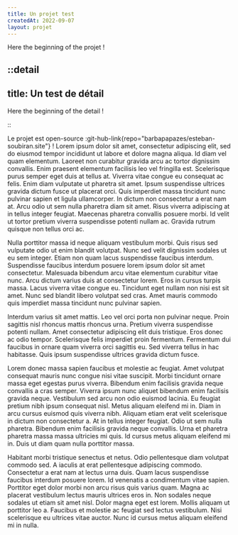```yaml
---
title: Un projet test
createdAt: 2022-09-07
layout: projet
---
```


Here the beginning of the projet !

<!-- more -->

::detail
---
title: Un test de détail
---

Here the beginning of the detail !

::

Le projet est open-source :git-hub-link{repo="barbapapazes/esteban-soubiran.site"} ! Lorem ipsum dolor sit amet, consectetur adipiscing elit, sed do eiusmod tempor incididunt ut labore et dolore magna aliqua. Id diam vel quam elementum. Laoreet non curabitur gravida arcu ac tortor dignissim convallis. Enim praesent elementum facilisis leo vel fringilla est. Scelerisque purus semper eget duis at tellus at. Viverra vitae congue eu consequat ac felis. Enim diam vulputate ut pharetra sit amet. Ipsum suspendisse ultrices gravida dictum fusce ut placerat orci. Quis imperdiet massa tincidunt nunc pulvinar sapien et ligula ullamcorper. In dictum non consectetur a erat nam at. Arcu odio ut sem nulla pharetra diam sit amet. Risus viverra adipiscing at in tellus integer feugiat. Maecenas pharetra convallis posuere morbi. Id velit ut tortor pretium viverra suspendisse potenti nullam ac. Gravida rutrum quisque non tellus orci ac.

Nulla porttitor massa id neque aliquam vestibulum morbi. Quis risus sed vulputate odio ut enim blandit volutpat. Nunc sed velit dignissim sodales ut eu sem integer. Etiam non quam lacus suspendisse faucibus interdum. Suspendisse faucibus interdum posuere lorem ipsum dolor sit amet consectetur. Malesuada bibendum arcu vitae elementum curabitur vitae nunc. Arcu dictum varius duis at consectetur lorem. Eros in cursus turpis massa. Lacus viverra vitae congue eu. Tincidunt eget nullam non nisi est sit amet. Nunc sed blandit libero volutpat sed cras. Amet mauris commodo quis imperdiet massa tincidunt nunc pulvinar sapien.

Interdum varius sit amet mattis. Leo vel orci porta non pulvinar neque. Proin sagittis nisl rhoncus mattis rhoncus urna. Pretium viverra suspendisse potenti nullam. Amet consectetur adipiscing elit duis tristique. Eros donec ac odio tempor. Scelerisque felis imperdiet proin fermentum. Fermentum dui faucibus in ornare quam viverra orci sagittis eu. Sed viverra tellus in hac habitasse. Quis ipsum suspendisse ultrices gravida dictum fusce.

Lorem donec massa sapien faucibus et molestie ac feugiat. Amet volutpat consequat mauris nunc congue nisi vitae suscipit. Morbi tincidunt ornare massa eget egestas purus viverra. Bibendum enim facilisis gravida neque convallis a cras semper. Viverra ipsum nunc aliquet bibendum enim facilisis gravida neque. Vestibulum sed arcu non odio euismod lacinia. Eu feugiat pretium nibh ipsum consequat nisl. Metus aliquam eleifend mi in. Diam in arcu cursus euismod quis viverra nibh. Aliquam etiam erat velit scelerisque in dictum non consectetur a. At in tellus integer feugiat. Odio ut sem nulla pharetra. Bibendum enim facilisis gravida neque convallis. Urna et pharetra pharetra massa massa ultricies mi quis. Id cursus metus aliquam eleifend mi in. Duis ut diam quam nulla porttitor massa.

Habitant morbi tristique senectus et netus. Odio pellentesque diam volutpat commodo sed. A iaculis at erat pellentesque adipiscing commodo. Consectetur a erat nam at lectus urna duis. Quam lacus suspendisse faucibus interdum posuere lorem. Id venenatis a condimentum vitae sapien. Porttitor eget dolor morbi non arcu risus quis varius quam. Magna ac placerat vestibulum lectus mauris ultrices eros in. Non sodales neque sodales ut etiam sit amet nisl. Dolor magna eget est lorem. Mollis aliquam ut porttitor leo a. Faucibus et molestie ac feugiat sed lectus vestibulum. Nisi scelerisque eu ultrices vitae auctor. Nunc id cursus metus aliquam eleifend mi in nulla.